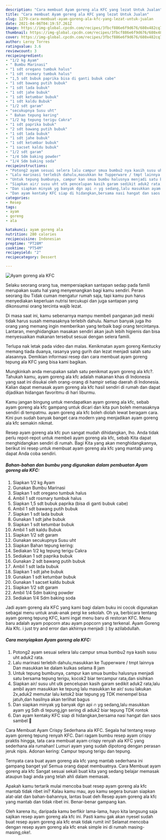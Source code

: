 ```yaml
---
description: "Cara membuat Ayam goreng ala KFC yang lezat Untuk Jualan"
title: "Cara membuat Ayam goreng ala KFC yang lezat Untuk Jualan"
slug: 1279-cara-membuat-ayam-goreng-ala-kfc-yang-lezat-untuk-jualan
date: 2021-04-06T04:19:57.261Z
image: https://img-global.cpcdn.com/recipes/3fbcf886e6f9d676/680x482cq70/ayam-goreng-ala-kfc-foto-resep-utama.jpg
thumbnail: https://img-global.cpcdn.com/recipes/3fbcf886e6f9d676/680x482cq70/ayam-goreng-ala-kfc-foto-resep-utama.jpg
cover: https://img-global.cpcdn.com/recipes/3fbcf886e6f9d676/680x482cq70/ayam-goreng-ala-kfc-foto-resep-utama.jpg
author: Leroy Torres
ratingvalue: 3.6
reviewcount: 3
recipeingredient:
- "1/2 kg Ayam"
- " Bumbu Marinasi"
- "1 sdt oregano tumbuk halus"
- "1 sdt rosmary tumbuk halus"
- "1,5 sdt bubuk paprika bisa di ganti bubuk cabe"
- "1 sdt bawang putih bubuk"
- "1 sdt lada bubuk"
- "1 sdt jahe bubuk"
- "1 sdt ketumbar bubuk"
- "1 sdt kaldu Bubuk"
- "1/2 sdt garam"
- "secukupnya Susu uht"
- " Bahan tepung kering"
- "1/2 kg tepung terigu Cakra"
- "1 sdt paprika bubuk"
- "2 sdt bawang putih bubuk"
- "1 sdt lada bubuk"
- "1 sdt jahe bubuk"
- "1 sdt ketumbar bubuk"
- "1 sacset kaldu bubuk"
- "1/2 sdt garam"
- "1/4 Sdm baking powder"
- "1/4 Sdm baking soda"
recipeinstructions:
- "Potong2 ayam sesuai selera lalu campur smua bumbu2 nya kasih susu uht aduk2 rata."
- "Lalu marinasi terlebih dahulu,masukkan ke Tupperware / tmpt lainnya Dan masukkan ke dalam kulkas selama 8 jam"
- "Untuk tepung bumbunya, campur kan smua bumbu halusnya menjadi satu bersama tepung terigu, kocok2 biar tercampur rata,dan sisihkan"
- "Siapkan air/ susu uht utk pencelupan kasih garam sedikit aduk2 rata,lalu ambil ayam masukkan ke tepung lalu masukkan ke air/ susu lakukan 2x,aduk2 memutar lalu ketok2 biar tepung yg TDK menempel bisa jatuh,dan hasilnya akan terlihat bagus"
- "Dan siapkan minyak yg banyak dgn api 🔥 yg sedang,lalu masukkan ayam yg Sdh di tepung,jgn sering di aduk2 biar tepung TDK rontok"
- "Dan ayam kentaky KFC siap di hidangkan,bersama nasi hangat dan saos sambel 🤗"
categories:
- Resep
tags:
- ayam
- goreng
- ala

katakunci: ayam goreng ala 
nutrition: 280 calories
recipecuisine: Indonesian
preptime: "PT28M"
cooktime: "PT54M"
recipeyield: "2"
recipecategory: Dessert

---
```



![Ayam goreng ala KFC](https://img-global.cpcdn.com/recipes/3fbcf886e6f9d676/680x482cq70/ayam-goreng-ala-kfc-foto-resep-utama.jpg)

Selaku seorang orang tua, mempersiapkan santapan sedap pada famili merupakan suatu hal yang menyenangkan bagi kamu sendiri. Peran seorang ibu Tidak cuman mengatur rumah saja, tapi kamu pun harus menyediakan keperluan nutrisi tercukupi dan juga santapan yang dikonsumsi orang tercinta wajib lezat.

Di masa  saat ini, kamu sebenarnya mampu membeli panganan jadi meski tidak harus susah memasaknya terlebih dahulu. Namun banyak juga lho orang yang memang ingin memberikan yang terbaik bagi orang tercintanya. Lantaran, menghidangkan masakan sendiri akan jauh lebih higienis dan bisa menyesuaikan makanan tersebut sesuai dengan selera famili. 

Terlupa nak letak pada video dan malas. Kenikmatan ayam goreng Kentucky memang tiada duanya, rasanya yang gurih dan lezat menjadi salah satu alasannya. Demikian informasi resep dan cara membuat ayam goreng tepung ala KFC yang bisa kami bagikan.

Mungkinkah anda merupakan salah satu penikmat ayam goreng ala kfc?. Tahukah kamu, ayam goreng ala kfc adalah makanan khas di Indonesia yang saat ini disukai oleh orang-orang di hampir setiap daerah di Indonesia. Kalian dapat memasak ayam goreng ala kfc hasil sendiri di rumah dan dapat dijadikan hidangan favoritmu di hari liburmu.

Kamu jangan bingung untuk mendapatkan ayam goreng ala kfc, sebab ayam goreng ala kfc gampang untuk dicari dan kita pun boleh memasaknya sendiri di tempatmu. ayam goreng ala kfc boleh diolah lewat beragam cara. Kini pun sudah banyak banget cara modern yang menjadikan ayam goreng ala kfc semakin nikmat.

Resep ayam goreng ala kfc pun sangat mudah dihidangkan, lho. Anda tidak perlu repot-repot untuk membeli ayam goreng ala kfc, sebab Kita dapat menghidangkan sendiri di rumah. Bagi Kita yang akan menghidangkannya, berikut ini resep untuk membuat ayam goreng ala kfc yang mantab yang dapat Anda coba sendiri.

<!--inarticleads1-->

##### Bahan-bahan dan bumbu yang digunakan dalam pembuatan Ayam goreng ala KFC:

1. Siapkan 1/2 kg Ayam
1. Gunakan  Bumbu Marinasi
1. Siapkan 1 sdt oregano tumbuk halus
1. Ambil 1 sdt rosmary tumbuk halus
1. Siapkan 1,5 sdt bubuk paprika (bisa di ganti bubuk cabe)
1. Ambil 1 sdt bawang putih bubuk
1. Siapkan 1 sdt lada bubuk
1. Gunakan 1 sdt jahe bubuk
1. Siapkan 1 sdt ketumbar bubuk
1. Ambil 1 sdt kaldu Bubuk
1. Siapkan 1/2 sdt garam
1. Gunakan secukupnya Susu uht
1. Siapkan  Bahan tepung kering:
1. Sediakan 1/2 kg tepung terigu Cakra
1. Sediakan 1 sdt paprika bubuk
1. Gunakan 2 sdt bawang putih bubuk
1. Ambil 1 sdt lada bubuk
1. Siapkan 1 sdt jahe bubuk
1. Gunakan 1 sdt ketumbar bubuk
1. Gunakan 1 sacset kaldu bubuk
1. Siapkan 1/2 sdt garam
1. Ambil 1/4 Sdm baking powder
1. Sediakan 1/4 Sdm baking soda


Jadi ayam goreng ala KFC yang kami bagi dalam buku ini cocok digunakan sebagai menu untuk anak-anak pergi ke sekolah. Oh ya, berbicara tentang ayam goreng tepung KFC, kami ingat menu baru di restoran KFC. Menu baru adalah ayam popcorn atau ayam popcorn yang terkenal. Ayam Goreng Ala Kfc. i just try and error dan akhirnya menjadi :) by azilabdullah. 

<!--inarticleads2-->

##### Cara menyiapkan Ayam goreng ala KFC:

1. Potong2 ayam sesuai selera lalu campur smua bumbu2 nya kasih susu uht aduk2 rata.
1. Lalu marinasi terlebih dahulu,masukkan ke Tupperware / tmpt lainnya Dan masukkan ke dalam kulkas selama 8 jam
1. Untuk tepung bumbunya, campur kan smua bumbu halusnya menjadi satu bersama tepung terigu, kocok2 biar tercampur rata,dan sisihkan
1. Siapkan air/ susu uht utk pencelupan kasih garam sedikit aduk2 rata,lalu ambil ayam masukkan ke tepung lalu masukkan ke air/ susu lakukan 2x,aduk2 memutar lalu ketok2 biar tepung yg TDK menempel bisa jatuh,dan hasilnya akan terlihat bagus
1. Dan siapkan minyak yg banyak dgn api 🔥 yg sedang,lalu masukkan ayam yg Sdh di tepung,jgn sering di aduk2 biar tepung TDK rontok
1. Dan ayam kentaky KFC siap di hidangkan,bersama nasi hangat dan saos sambel 🤗


Cara Membuat Ayam Crispy Sederhana ala KFC. Segala hal tentang resep ayam goreng tepung renyah KFC. Dari ragam bumbu resep ayam crispy praktis hingga, tata cara membuat ayam crispy renyah ala KFC yang sederhana ala rumahan! Lumuri ayam yang sudah dipotong dengan perasan jeruk nipis. Adonan kering: Campur tepung terigu dan tepung. 

Ternyata cara buat ayam goreng ala kfc yang mantab sederhana ini gampang banget ya! Semua orang dapat membuatnya. Cara Membuat ayam goreng ala kfc Sangat sesuai sekali buat kita yang sedang belajar memasak ataupun bagi anda yang telah ahli dalam memasak.

Apakah kamu tertarik mulai mencoba buat resep ayam goreng ala kfc mantab tidak ribet ini? Kalau kamu mau, ayo kamu segera buruan siapkan alat-alat dan bahan-bahannya, lantas buat deh Resep ayam goreng ala kfc yang mantab dan tidak ribet ini. Benar-benar gampang kan. 

Oleh karena itu, daripada kamu berfikir lama-lama, hayo kita langsung saja sajikan resep ayam goreng ala kfc ini. Pasti kamu gak akan nyesel sudah buat resep ayam goreng ala kfc enak tidak rumit ini! Selamat mencoba dengan resep ayam goreng ala kfc enak simple ini di rumah masing-masing,oke!.

